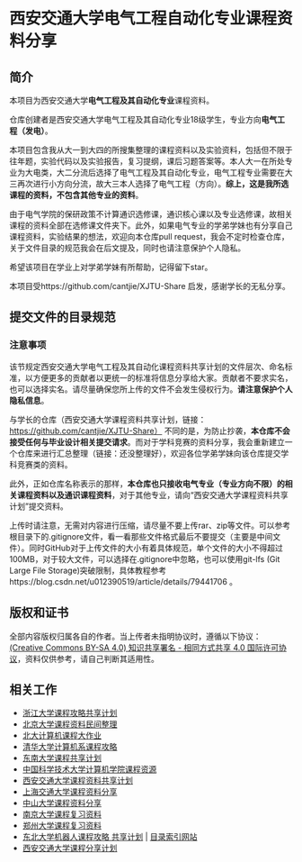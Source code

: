 # 西安交通大学电气工程自动化专业课程资料分享

## 简介

本项目为西安交通大学**电气工程及其自动化专业**课程资料。

仓库创建者是西安交通大学电气工程及其自动化专业18级学生，专业方向**电气工程（发电）**。

本项目包含我从大一到大四的所搜集整理的课程资料以及实验资料，包括但不限于往年题，实验代码以及实验报告，复习提纲，课后习题答案等。本人大一在所处专业为大电类，大二分流后选择了电气工程及其自动化专业，电气工程专业需要在大三再次进行小方向分流，故大三本人选择了电气工程（方向）。**综上，这是我所选课程的资料，不包含其他专业的资料**。

由于电气学院的保研政策不计算通识选修课，通识核心课以及专业选修课，故相关课程的资料全部在选修课文件夹下。此外，如果电气专业的学弟学妹也有分享自己课程资料，实验结果的想法，欢迎向本仓库pull request，我会不定时检查仓库，关于文件目录的规范我会在后文提及，同时也请注意保护个人隐私。

希望该项目在学业上对学弟学妹有所帮助，记得留下star。

本项目受https://github.com/cantjie/XJTU-Share 启发，感谢学长的无私分享。

## 提交文件的目录规范

### 注意事项

该节规定西安交通大学电气工程及其自动化课程资料共享计划的文件层次、命名标准，以方便更多的贡献者以更统一的标准将信息分享给大家。贡献者不要求实名，也可以选择实名。请尽量确保您所上传的文件不会发生侵权行为。**请注意保护个人隐私信息**。

与学长的仓库（西安交通大学课程资料共享计划，链接：https://github.com/cantjie/XJTU-Share） 不同的是，为防止抄袭，**本仓库不会接受任何与毕业设计相关提交请求**。而对于学科竞赛的资料分享，我会重新建立一个仓库来进行汇总整理（链接：还没整理好），欢迎各位学弟学妹向该仓库提交学科竞赛类的资料。

此外，正如仓库名称表示的那样，**本仓库也只接收电气专业（专业方向不限）的相关课程资料以及通识课程资料**，对于其他专业，请向“西安交通大学课程资料共享计划”提交资料。

上传时请注意，无需对内容进行压缩，请尽量不要上传rar、zip等文件。可以参考根目录下的.gitignore文件，看一看那些文件格式最后不要提交（主要是中间文件）。同时GitHub对于上传文件的大小有着具体规范，单个文件的大小不得超过100MB，对于较大文件，可以选择在.gitignore中忽略，也可以使用git-lfs (Git Large File Storage)突破限制，具体教程参考https://blog.csdn.net/u012390519/article/details/79441706 。

## 版权和证书

全部内容版权归属各自的作者。当上传者未指明协议时，遵循以下协议：[(Creative Commons BY-SA 4.0) 知识共享署名 - 相同方式共享 4.0 国际许可协议](https://creativecommons.org/licenses/by-nc-sa/4.0/deed.zh)，资料仅供参考，请自己判断其适用性。

## 相关工作

- [浙江大学课程攻略共享计划](https://github.com/QSCTech/zju-icicles)
- [北京大学课程资料民间整理](https://github.com/lib-pku/libpku)
- [北大计算机课程大作业](https://github.com/tongtzeho/PKUCourse)
- [清华大学计算机系课程攻略](https://github.com/PKUanonym/REKCARC-TSC-UHT)
- [东南大学课程共享计划](https://github.com/zjdx1998/seucourseshare)
- [中国科学技术大学计算机学院课程资源](https://github.com/USTC-Resource/USTC-Course)
- [西安交通大学课程资料共享计划](https://github.com/cantjie/XJTU-Share)
- [上海交通大学课程资料分享](https://github.com/CoolPhilChen/SJTU-Courses/)
- [中山大学课程资料分享](https://github.com/sysuexam/SYSU-Exam)
- [南京大学课程复习资料](https://github.com/idealclover/NJU-Review-Materials)
- [郑州大学课程复习资料](https://github.com/CooperNiu/ZZU-Courses-Resource)
- [东北大学机器人课程攻略 共享计划](https://github.com/mywisdomfly/NEU-RSE-Courses) | [目录索引网站](https://mywisdomfly.github.io/NEU-RSE-Courses/)
- [西安交通大学课程分享计划](https://github.com/cantjie/XJTU-Share)

